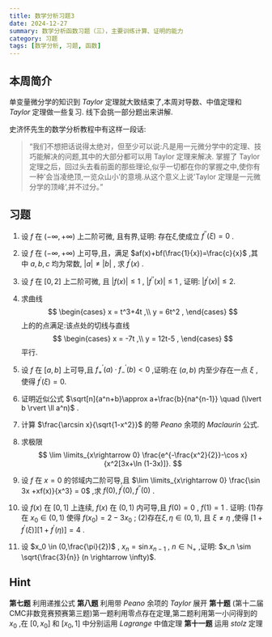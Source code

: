 ```yaml
---
title: 数学分析习题3
date: 2024-12-27
summary: 数学分析函数习题（三），主要训练计算、证明的能力
category: 习题
tags: [数学分析, 习题, 函数]
---
```


## 本周简介

单变量微分学的知识到 $Taylor$ 定理就大致结束了,本周对导数、中值定理和 $Taylor$ 定理做一些复习.
线下会挑一部分题出来讲解.

史济怀先生的数学分析教程中有这样一段话:

> “我们不想把话说得太绝对，但至少可以说:凡是用一元微分学中的定理、技巧能解决的问题,其中的大部分都可以用 Taylor 定理来解决. 掌握了 Taylor 定理之后，回过头去看前面的那些理论,似乎一切都在你的掌握之中,使你有一种'会当凌绝顶,一览众山小’的意境.从这个意义上说'Taylor 定理是一元微分学的顶峰’,并不过分。”

## 习题

1. 设 $f$ 在 $(−\infty,+\infty)$ 上二阶可微, 且有界,证明: 存在$\xi$,使成立 $f^{\prime\prime}(\xi)=0$ .
2. 设 $f$ 在 $(−\infty,+\infty)$ 上可导,且，满足 $af(x)+bf(\frac{1}{x})=\frac{c}{x}$ ,其中 $a,b,c$ 均为常数, $\lvert a \rvert\neq \lvert b \rvert$ , 求 $f^{\prime}(x)$ .
3. 设 $f$ 在 $[0,2]$ 上二阶可微, 且 $|f(x)|\leq1$ , $|f^{\prime\prime}(x)| \leq 1$ , 证明: $|f^\prime(x)| \leq 2$.
4. 求曲线
   $$
   \begin{cases}
   x = t^3+4t ,\\
   y = 6t^2 ,
   \end{cases}
   $$
   上的的点满足:该点处的切线与直线
   $$
   \begin{cases}
   x = -7t ,\\
   y = 12t-5 ,
   \end{cases}
   $$
   平行.
5. 设 $f$ 在 $[a,b]$ 上可导,且 $f^\prime_+(a) · f^\prime _-(b)<0$ ,证明:在 $(a,b)$ 内至少存在一点 $\xi$ ,使得 $f^\prime(\xi)=0$.
6. 证明近似公式 $\sqrt[n]{a^n+b}\approx a+\frac{b}{na^{n-1}} \quad (\lvert b \rvert \ll a^n)$ .
7. 计算 $\frac{\arcsin x}{\sqrt{1-x^2}}$ 的带 $Peano$ 余项的 $Maclaurin$ 公式.
8. 求极限
   $$
   \lim \limits_{x\rightarrow 0} \frac{e^{-\frac{x^2}{2}}-\cos x}{x^2[3x+\ln (1-3x)]}.
   $$
9. 设 $f$ 在 $x=0$ 的邻域内二阶可导,且 $\lim \limits_{x\rightarrow 0} \frac{\sin 3x +xf(x)}{x^3} = 0$ ,求 $f(0),f^\prime(0),f^{\prime\prime}(0)$ .

10. 设 $f(x)$ 在 $[0,1]$ 上连续, $f(x)$ 在 $(0,1)$ 内可导,且 $f(0)=0$ , $f(1)=1$ . 证明:
    (1)存在 $x_0 \in (0,1)$ 使得 $f(x_0)=2-3x_0$ ;
    (2)存在$\xi ,\eta \in (0,1)$, 且 $\xi \neq \eta$ ,使得 $[1+f^\prime(\xi)][1+f^\prime(\eta)]= 4$ .

11. 设 $x_0 \in (0,\frac{\pi}{2})$ , $x_n = \sin x_{n-1}$ , $n \in \mathbb{N}_+$ ,证明: $x_n \sim \sqrt{\frac{3}{n}} (n \rightarrow \infty)$.

## Hint

**第七题** 利用递推公式
**第八题** 利用带 $Peano$ 余项的 $Taylor$ 展开
**第十题** (第十二届CMC非数竞赛预赛第三题)第一题利用零点存在定理,第二题利用第一小问得到的 $x_0$ ,在 $[0,x_0]$ 和 $[x_0,1]$ 中分别运用 $Lagrange$ 中值定理
**第十一题** 运用 $stolz$ 定理
